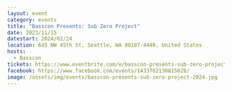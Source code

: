 ```yaml
---
layout: event
category: events
title: "Basscon Presents: Sub Zero Project"
date: 2023/11/15
datestart: 2024/02/24
location: 645 NW 45th St, Seattle, WA 98107-4440, United States
hosts:
  - Basscon
tickets: https://www.eventbrite.com/e/basscon-presents-sub-zero-project-tickets-758065784167
facebook: https://www.facebook.com/events/1433762130815028/
image: /assets/img/events/basscon-presents-sub-zero-project-2024.jpg
---
```

